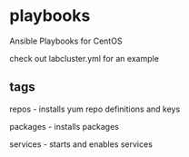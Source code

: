 playbooks
=========

Ansible Playbooks for CentOS

check out labcluster.yml for an example

tags
----

repos - installs yum repo definitions and keys

packages - installs packages

services - starts and enables services
